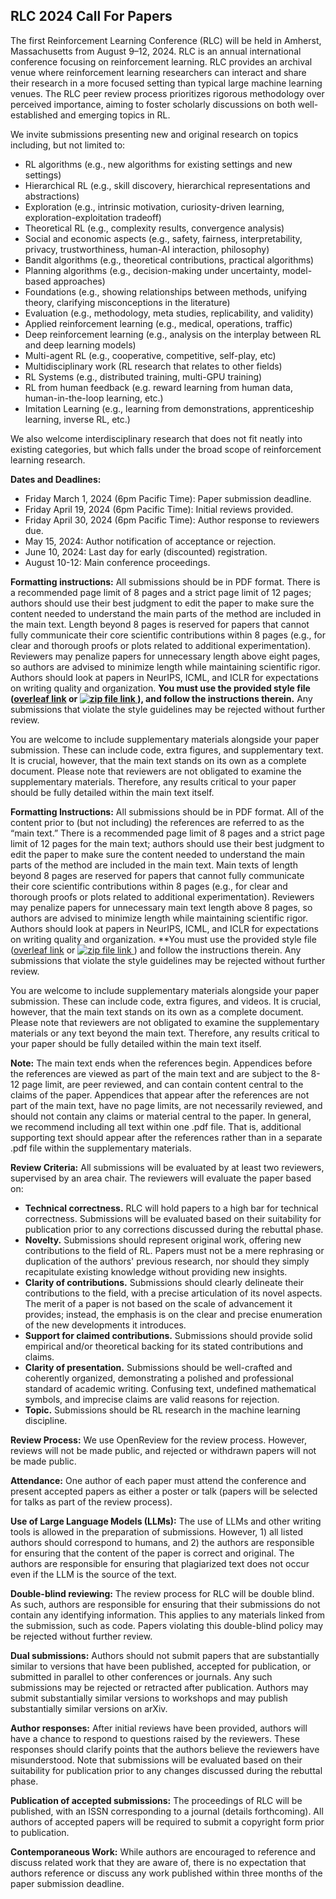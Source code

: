 ## RLC 2024 Call For Papers

The first Reinforcement Learning Conference (RLC) will be held in Amherst, Massachusetts from August 9–12, 2024. RLC is an annual international conference focusing on reinforcement learning. RLC provides an archival venue where reinforcement learning researchers can interact and share their research in a more focused setting than typical large machine learning venues. The RLC peer review process prioritizes rigorous methodology over perceived importance, aiming to foster scholarly discussions on both well-established and emerging topics in RL.

We invite submissions presenting new and original research on topics including, but not limited to:

* RL algorithms (e.g., new algorithms for existing settings and new settings)
* Hierarchical RL (e.g., skill discovery, hierarchical representations and abstractions)
* Exploration (e.g., intrinsic motivation, curiosity\-driven learning, exploration\-exploitation tradeoff)
* Theoretical RL (e.g., complexity results, convergence analysis)
* Social and economic aspects  (e.g., safety, fairness, interpretability, privacy, trustworthiness, human\-AI interaction, philosophy)
* Bandit algorithms (e.g., theoretical contributions, practical algorithms)
* Planning algorithms (e.g., decision\-making under uncertainty, model\-based approaches) 
* Foundations (e.g., showing relationships between methods, unifying theory, clarifying misconceptions in the literature)
* Evaluation (e.g., methodology, meta studies, replicability, and validity)
* Applied reinforcement learning (e.g., medical, operations, traffic)
* Deep reinforcement learning (e.g., analysis on the interplay between RL and deep learning models)
* Multi\-agent RL (e.g., cooperative, competitive, self\-play, etc)
* Multidisciplinary work (RL research that relates to other fields)
* RL Systems (e.g., distributed training, multi\-GPU training)
* RL from human feedback (e.g. reward learning from human data, human-in-the-loop learning, etc.)
* Imitation Learning (e.g., learning from demonstrations, apprenticeship learning, inverse RL, etc.)

We also welcome interdisciplinary research that does not fit neatly into existing categories, but which falls under the broad scope of reinforcement learning research.

**Dates and Deadlines:**

* Friday March 1, 2024 (6pm Pacific Time): Paper submission deadline.
* Friday April 19, 2024 (6pm Pacific Time): Initial reviews provided.
* Friday April 30, 2024 (6pm Pacific Time): Author response to reviewers due.
* May 15, 2024: Author notification of acceptance or rejection.
* June 10, 2024: Last day for early (discounted) registration.
* August 10-12: Main conference proceedings.

**Formatting instructions:** All submissions should be in PDF format. There is a recommended page limit of 8 pages and a strict page limit of 12 pages; authors should use their best judgment to edit the paper to make sure the content needed to understand the main parts of the method are included in the main text. Length beyond 8 pages is reserved for papers that cannot fully communicate their core scientific contributions within 8 pages (e.g., for clear and thorough proofs or plots related to additional experimentation). Reviewers may penalize papers for unnecessary length above eight pages, so authors are advised to minimize length while maintaining scientific rigor. Authors should look at papers in NeurIPS, ICML, and ICLR for expectations on writing quality and organization. **You must use the provided style file ([overleaf link](https://www.overleaf.com/read/xcnztsmtbnxy#62703f) or <a href="static/rlc_2024_submission_template.zip">
  <img src="static/rlc_2024_submission_template.zip" alt="zip file link" style="vertical-align: top;">
</a>), and follow the instructions therein.** Any submissions that violate the style guidelines may be rejected without further review.

You are welcome to include supplementary materials alongside your paper submission. These can include code, extra figures, and supplementary text. It is crucial, however, that the main text stands on its own as a complete document. Please note that reviewers are not obligated to examine the supplementary materials. Therefore, any results critical to your paper should be fully detailed within the main text itself.

**Formatting Instructions:** All submissions should be in PDF format. All of the content prior to (but not including) the references are referred to as the “main text.” There is a recommended page limit of 8 pages and a strict page limit of 12 pages for the main text; authors should use their best judgment to edit the paper to make sure the content needed to understand the main parts of the method are included in the main text. Main texts of length beyond 8 pages are reserved for papers that cannot fully communicate their core scientific contributions within 8 pages (e.g., for clear and thorough proofs or plots related to additional experimentation). Reviewers may penalize papers for unnecessary main text length above 8 pages, so authors are advised to minimize length while maintaining scientific rigor. Authors should look at papers in NeurIPS, ICML, and ICLR for expectations on writing quality and organization.  **You must use the provided style file ([overleaf link](https://www.overleaf.com/read/xcnztsmtbnxy#62703f) or <a href="static/rlc_2024_submission_template.zip">
  <img src="static/rlc_2024_submission_template.zip" alt="zip file link" style="vertical-align: top;">
</a>) and follow the instructions therein. Any submissions that violate the style guidelines may be rejected without further review.

You are welcome to include supplementary materials alongside your paper submission. These can include code, extra figures, and videos. It is crucial, however, that the main text stands on its own as a complete document. Please note that reviewers are not obligated to examine the supplementary materials or any text beyond the main text. Therefore, any results critical to your paper should be fully detailed within the main text itself.

**Note:** The main text ends when the references begin. Appendices before the references are viewed as part of the main text and are subject to the 8-12 page limit, are peer reviewed, and can contain content central to the claims of the paper. Appendices that appear after the references are not part of the main text, have no page limits, are not necessarily reviewed, and should not contain any claims or material central to the paper. In general, we recommend including all text within one .pdf file. That is, additional supporting text should appear after the references rather than in a separate .pdf file within the supplementary materials.

**Review Criteria:** All submissions will be evaluated by at least two reviewers, supervised by an area chair. The reviewers will evaluate the paper based on:

* **Technical correctness.** RLC will hold papers to a high bar for technical correctness. Submissions will be evaluated based on their suitability for publication prior to any corrections discussed during the rebuttal phase.
* **Novelty.** Submissions should represent original work, offering new contributions to the field of RL. Papers must not be a mere rephrasing or duplication of the authors' previous research, nor should they simply recapitulate existing knowledge without providing new insights.
* **Clarity of contributions.** Submissions should clearly delineate their contributions to the field, with a precise articulation of its novel aspects. The merit of a paper is not based on the scale of advancement it provides; instead, the emphasis is on the clear and precise enumeration of the new developments it introduces.
* **Support for claimed contributions.** Submissions should provide solid empirical and/or theoretical backing for its stated contributions and claims.
* **Clarity of presentation.** Submissions should be well-crafted and coherently organized, demonstrating a polished and professional standard of academic writing. Confusing text, undefined mathematical symbols, and imprecise claims are valid reasons for rejection.
* **Topic.** Submissions should be RL research in the machine learning discipline.

**Review Process:** We use OpenReview for the review process. However, reviews will not be made public, and rejected or withdrawn papers will not be made public. 

**Attendance:** One author of each paper must attend the conference and present accepted papers as either a poster or talk (papers will be selected for talks as part of the review process).

**Use of Large Language Models (LLMs):** The use of LLMs and other writing tools is allowed in the preparation of submissions. However, 1) all listed authors should correspond to humans, and 2) the authors are responsible for ensuring that the content of the paper is correct and original. The authors are responsible for ensuring that plagiarized text does not occur even if the LLM is the source of the text.

**Double-blind reviewing:** The review process for RLC will be double blind. As such, authors are responsible for ensuring that their submissions do not contain any identifying information. This applies to any materials linked from the submission, such as code. Papers violating this double-blind policy may be rejected without further review.


**Dual submissions:** Authors should not submit papers that are substantially similar to versions that have been published, accepted for publication, or submitted in parallel to other conferences or journals. Any such submissions may be rejected or retracted after publication. Authors may submit substantially similar versions to workshops and may publish substantially similar versions on arXiv.

**Author responses:** After initial reviews have been provided, authors will have a chance to respond to questions raised by the reviewers. These responses should clarify points that the authors believe the reviewers have misunderstood. Note that submissions will be evaluated based on their suitability for publication prior to any changes discussed during the rebuttal phase. 

**Publication of accepted submissions:** The proceedings of RLC will be published, with an ISSN corresponding to a journal (details forthcoming). All authors of accepted papers will be required to submit a copyright form prior to publication.

**Contemporaneous Work:** While authors are encouraged to reference and discuss related work that they are aware of, there is no expectation that authors reference or discuss any work published within three months of the paper submission deadline.